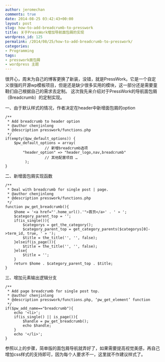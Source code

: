 ```yaml
---
author: jeromechan
comments: true
date: 2014-08-25 03:42:43+00:00
layout: post
slug: how-to-add-breadcrumb-to-presswork
title: 关于PressWork增加导航面包屑的实现
wordpress_id: 125
permalink: /2014/08/25/how-to-add-breadcrumb-to-presswork/
categories:
- Programming
tags:
- presswork面包屑
- wordpress 主题
---
```


很开心，周末为自己的博客更换了新装，没错，就是PressWork。它是一个自定义很强的开源wp模板项目，但是还是缺少很多实用的模块，这一部分还是需要童鞋们自己根据自己的需求去定制。
这次我先来介绍对于PressWork的导航面包屑（Breadcrumb）的定制实现。

一、由于默认样式的情况，作者决定在header中新增面包屑的option


    
    
    /**
     * Add breadcrumb to header option
     * @author chenjinlong
     * @description presswork/functions.php
     */
    if(empty($pw_default_options)) {
    	$pw_default_options = array(
                      // 新增breadcrumb选项
    		"header_option" => "header_logo,nav,breadcrumb"
                      // 其他配置项目 …
             );
    }
    




二、新增面包屑实现函数


    
    
    /**
     * Deal with breadcrumb for single post | page. 
     * @author chenjinlong
     * @description presswork/functions.php
     */
    function pw_get_breadcrumb(){
        $home = '<a href="'.home_url().'">首页</a>' . ' » ';
        $category_parent_top = '';
        if(is_single()){
            $categorys = get_the_category();
            $category_parent_top = get_category_parents($categorys[0]->term_id, true, ' » ');
            $title = the_title('', '', false);
        }elseif(is_page()){
            $title = the_title('', '', false);
        }else{
            $title = '';
        }
        return $home . $category_parent_top . $title;
    }
    




三、增加元素输出逻辑分支



    
    
    /**
     * Add page breadcrumb for single post top. 
     * @author chenjinlong
     * @description presswork/functions.php, ‘pw_get_element’ function
     */
    if($pw_add_name=="breadcrumb"){
        echo '<li>';
        if(is_single() || is_page()){
            $handle = pw_get_breadcrumb();
            echo $handle;
        }
        echo '</li>';
    }
    




参照以上的步骤，简单版的面包屑导航就弄好了，如果需要提高视觉美感，再自己增加css样式的支持即可，因为每个人要求不一，这里就不作建议样式了。
